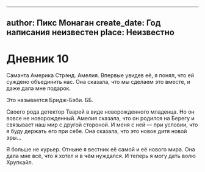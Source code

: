 
---
author: Пикс Монаган
create_date: Год написания неизвестен
place: Неизвестно
---

# Дневник 10


Саманта Америка Стрэнд. Амелия. Впервые увидев её, я понял, что ей суждено объединить нас. Она сказала, что мы сделаем это вместе, и даже дала мне подарок.


Это называется Бридж-Бэби. ББ.


Своего рода детектор Тварей в виде новорожденного младенца. Но он вовсе не новорожденный. Амелия сказала, что он родился на Берегу и связывает наш мир с другой стороной. И меня с ней — при условии, что я буду держать его при себе. Она сказала, что это новое дитя новой эры...


Я больше не курьер. Отныне я вестник её самой и её нового мира. Она дала мне всё, что я хотел и в чём нуждался. И теперь я могу дать волю Хрупкайл.




